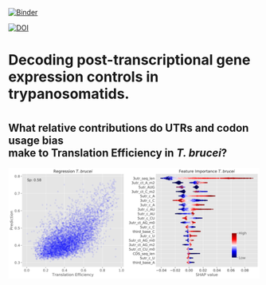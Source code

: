 [![Binder](https://mybinder.org/badge_logo.svg)](https://mybinder.org/v2/gh/mtinti/decoding-gene-expression/HEAD)

[![DOI](https://zenodo.org/badge/916689857.svg)](https://doi.org/10.5281/zenodo.14647227)

<h1> Decoding post-transcriptional gene expression controls in trypanosomatids.<h1>

<h2> What relative contributions do UTRs and codon usage bias <br> make to Translation Efficiency  in <i>T. brucei</i>?</h2>


![image](TB/Tb_TE.svg)



